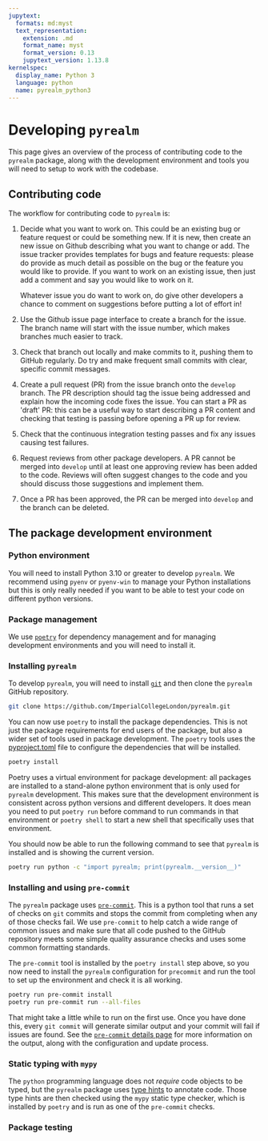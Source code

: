 ```yaml
---
jupytext:
  formats: md:myst
  text_representation:
    extension: .md
    format_name: myst
    format_version: 0.13
    jupytext_version: 1.13.8
kernelspec:
  display_name: Python 3
  language: python
  name: pyrealm_python3
---
```


# Developing `pyrealm`

This page gives an overview of the process of contributing code to the `pyrealm`
package, along with the development environment and tools you will need to setup to work
with the codebase.

## Contributing code

The workflow for contributing code to `pyrealm` is:

1. Decide what you want to work on. This could be an existing bug or feature request or
   could be something new. If it is new, then create an new issue on Github describing
   what you want to change or add. The issue tracker provides templates for bugs and
   feature requests: please do provide as much detail as possible on the bug or the
   feature you would like to provide. If you want to work on an existing issue, then
   just add a comment and say you would like to work on it.

   Whatever issue you do want to work on, do give other developers a chance to comment
   on suggestions before putting a lot of effort in!

1. Use the Github issue page interface to create a branch for the issue. The branch name
   will start with the issue number, which makes branches much easier to track.

1. Check that branch out locally and make commits to it, pushing them to GitHub
   regularly. Do try and make frequent small commits with clear, specific commit
   messages.

1. Create a pull request (PR) from the issue branch onto the `develop` branch. The PR
   description should tag the issue being addressed and explain how the incoming code
   fixes the issue. You can start a PR as 'draft' PR: this can be a useful way to start
   describing a PR content and checking that testing is passing before opening a PR up
   for review.

1. Check that the continuous integration testing passes and fix any issues causing test
   failures.

1. Request reviews from other package developers. A PR cannot be merged into `develop`
   until at least one approving review has been added to the code. Reviews will often
   suggest changes to the code and you should discuss those suggestions and implement
   them.

1. Once a PR has been approved, the PR can be merged into `develop` and the branch can
   be deleted.

## The package development environment

### Python environment

You will need to install Python 3.10 or greater to develop `pyrealm`. We recommend using
`pyenv` or `pyenv-win` to manage your Python installations but this is only really
needed if you want to be able to test your code on different python versions.

### Package management

We use [`poetry`](https://python-poetry.org/docs/#installation) for dependency
management and for managing development environments and you will need to install it.

### Installing `pyrealm`

To develop `pyrealm`, you will need to install [`git`](https://git-scm.com/) and then
clone the `pyrealm` GitHub repository.

```sh
git clone https://github.com/ImperialCollegeLondon/pyrealm.git
```

You can now use `poetry` to install the package dependencies. This is not just the
package requirements for end users of the package, but also a wider set of tools used in
package development. The `poetry` tools uses the [pyproject.toml](https://github.com/ImperialCollegeLondon/pyrealm/blob/develop/pyproject.toml)
file to configure the dependencies that will be installed.

```bash
poetry install
```

Poetry uses a virtual environment for package development: all packages are installed to
a stand-alone python environment that is only used for `pyrealm` development. This makes
sure that the development environment is consistent across python versions and different
developers. It does mean you need to put `poetry run` before command to run commands in
that environment or `poetry shell` to start a new shell that specifically uses that
environment.

You should now be able to run the following command to see that `pyrealm` is installed
and is showing the current version.

```sh
poetry run python -c "import pyrealm; print(pyrealm.__version__)"
```

### Installing and using `pre-commit`

The `pyrealm` package uses [`pre-commit`](https://pre-commit.com/). This is a python
tool that runs a set of checks on `git` commits and stops the commit from completing
when any of those checks fail. We use `pre-commit` to help catch a wide range of common
issues and make sure that all code pushed to the GitHub repository meets some simple
quality assurance checks and uses some common formatting standards.

The `pre-commit` tool is installed by the `poetry install` step above, so you now need
to install the `pyrealm` configuration for `precommit` and run the tool to set up the
environment and check it is all working.

```sh
poetry run pre-commit install
poetry run pre-commit run --all-files
```

That might take a little while to run on the first use. Once you have done this, every
`git commit` will generate similar output and your commit will fail if issues are found.
See the [`pre-commit` details page](./pre_commit.md) for more information on the output,
along with the configuration and update process.

### Static typing with `mypy`

The `python` programming language does not _require_ code objects to be typed, but the
`pyrealm` package uses [type hints](https://peps.python.org/pep-0484/) to annotate code.
Those type hints are then checked using the `mypy` static type checker, which is
installed by `poetry` and is run as one of the `pre-commit` checks.

### Package testing
